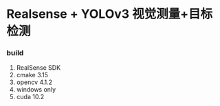 Realsense + YOLOv3 视觉测量+目标检测
===============
### build
1. RealSense SDK<br>
2. cmake 3.15<br>
3. opencv 4.1.2<br>
4. windows only<br>
5. cuda 10.2<br>